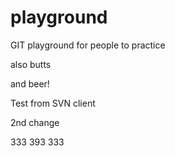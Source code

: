 playground
==========

GIT playground for people to practice

also butts

and beer!

Test from SVN client

2nd change

333
393
333

